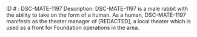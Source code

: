 ID # : DSC-MATE-1197
Description: DSC-MATE-1197 is a male rabbit with the ability to take on the form of a human. As a human, DSC-MATE-1197 manifests as the theater manager of [REDACTED], a local theater which is used as a front for Foundation operations in the area.
